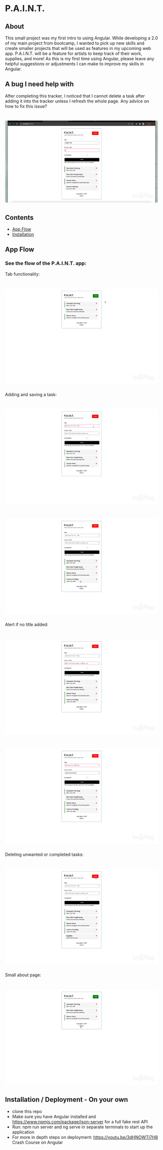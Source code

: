 # P.A.I.N.T.

## About

This small project was my first intro to using Angular. While developing a 2.0 of my main project from bootcamp, I wanted to pick up new skills and create smaller projects that will be used as features in my upcoming web app. P.A.I.N.T. will be a feature for artists to keep track of their work, supplies, and more! As this is my first time using Angular, please leave any helpful suggestions or adjustments I can make to improve my skills in Angular. 


## A bug I need help with

After completing this tracker, I noticed that I cannot delete a task after adding it into the tracker unless I refresh the whole page. Any advice on how to fix this issue? 
# <img src= "https://github.com/Grxcelynx/Project-tracker/blob/main/angular-project-one/ReadMeGifs/delete-error.GIF" alt= "delete-error">



## Contents 
* [App Flow](#app-flow)
* [Installation](#installation)



## <a name="app-flow"></a>App Flow
### See the flow of the P.A.I.N.T. app: 

Tab functionality:
# <img src= "https://github.com/Grxcelynx/Project-tracker/blob/main/angular-project-one/ReadMeGifs/tab-open-close.GIF" alt= "tab">

Adding and saving a task:
# <img src= "https://github.com/Grxcelynx/Project-tracker/blob/main/angular-project-one/ReadMeGifs/adding.GIF" alt= "adding">
# <img src= "https://github.com/Grxcelynx/Project-tracker/blob/main/angular-project-one/ReadMeGifs/complete.GIF" alt= "complete">

Alert if no title added:
# <img src= "https://github.com/Grxcelynx/Project-tracker/blob/main/angular-project-one/ReadMeGifs/error.GIF" alt= "error">
# <img src= "https://github.com/Grxcelynx/Project-tracker/blob/main/angular-project-one/ReadMeGifs/adding-title.GIF" alt= "adding-title">

Deleting unwanted or completed tasks:
# <img src= "https://github.com/Grxcelynx/Project-tracker/blob/main/angular-project-one/ReadMeGifs/delete.GIF" alt= "delete">

Small about page:
# <img src= "https://github.com/Grxcelynx/Project-tracker/blob/main/angular-project-one/ReadMeGifs/about.GIF" alt= "about">




## <a name="installation"></a>Installation / Deployment - On your own

* clone this repo
* Make sure you have Angular installed and https://www.npmjs.com/package/json-server for a full fake rest API
* Run: npm run server and ng serve in separate terminals to start up the application
* For more in depth steps on deployment: https://youtu.be/3dHNOWTI7H8 Crash Course on Angular 


